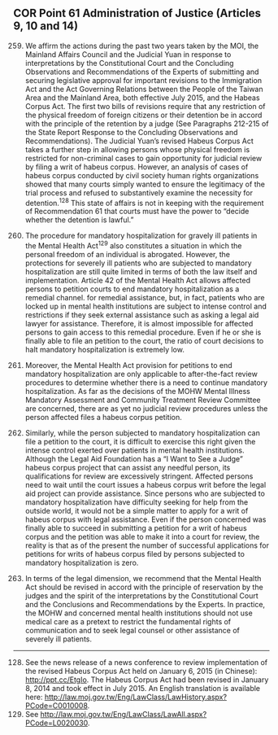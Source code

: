 ## COR Point 61 Administration of Justice (Articles 9, 10 and 14)

<ol start="259">
  <li><p>We affirm the actions during the past two years taken by the MOI, the Mainland Affairs Council and the Judicial Yuan in response to interpretations by the Constitutional Court and the Concluding Observations and Recommendations of the Experts of submitting and securing legislative approval for important revisions to the Immigration Act and the Act Governing Relations between the People of the Taiwan Area and the Mainland Area, both effective July 2015, and the Habeas Corpus Act. The first two bills of revisions require that any restriction of the physical freedom of foreign citizens or their detention be in accord with the principle of the retention by a judge (See Paragraphs 212-215 of the State Report Response to the Concluding Observations and Recommendations). The Judicial Yuan’s revised Habeus Corpus Act takes a further step in allowing persons whose physical freedom is restricted for non-criminal cases to gain opportunity for judicial review by filing a writ of habeus corpus. However, an analysis of cases of habeus corpus conducted by civil society human rights organizations showed that many courts simply wanted to ensure the legitimacy of the trial process and refused to substantively examine the necessity for detention.<sup>128</sup> This state of affairs is not in keeping with the requirement of Recommendation 61 that courts must have the power to “decide whether the detention is lawful.”</p></li>

  <li><p>The procedure for mandatory hospitalization for gravely ill patients in the Mental Health Act<sup>129</sup> also constitutes a situation in which the personal freedom of an individual is abrogated. However, the protections for severely ill patients who are subjected to mandatory hospitalization are still quite limited in terms of both the law itself and implementation. Article 42 of the Mental Health Act allows affected persons to petition courts to end mandatory hospitalization as a remedial channel. for remedial assistance, but, in fact, patients who are locked up in mental health institutions are subject to intense control and restrictions if they seek external assistance such as asking a legal aid lawyer for assistance. Therefore, it is almost impossible for affected persons to gain access to this remedial procedure. Even if he or she is finally able to file an petition to the court, the ratio of court decisions to halt mandatory hospitalization is extremely low.</p></li>

  <li><p>Moreover, the Mental Health Act provision for petitions to end mandatory hospitalization are only applicable to after-the-fact review procedures to determine whether there is a need to continue mandatory hospitalization. As far as the decisions of the MOHW Mental Illness Mandatory Assessment and Community Treatment Review Committee are concerned, there are as yet no judicial review procedures unless the person affected files a habeus corpus petition.</p></li>

  <li><p>Similarly, while the person subjected to mandatory hospitalization can file a petition to the court, it is difficult to exercise this right given the intense control exerted over patients in mental health institutions. Although the Legal Aid Foundation has a “I Want to See a Judge” habeus corpus project that can assist any needful person, its qualifications for review are excessively stringent. Affected persons need to wait until the court issues a habeus corpus writ before the legal aid project can provide assistance. Since persons who are subjected to mandatory hospitalization have difficulty seeking for help from the outside world, it would not be a simple matter to apply for a writ of habeus corpus with legal assistance. Even if the person concerned was finally able to succeed in submitting a petition for a writ of habeus corpus and the petition was able to make it into a court for review, the reality is that as of the present the number of successful applications for petitions for writs of habeus corpus filed by persons subjected to mandatory hospitalization is zero.</p></li>

  <li><p>In terms of the legal dimension, we recommend that the Mental Health Act should be revised in accord with the principle of reservation by the judges and the spirit of the interpretations by the Constitutional Court and the Conclusions and Recommendations by the Experts. In practice, the MOHW and concerned mental health institutions should not use medical care as a pretext to restrict the fundamental rights of communication and to seek legal counsel or other assistance of severely ill patients.</p></li>
</ol>

-----

<ol start="128">
  <li>See the news release of a news conference to review implementation of the revised Habeus Corpus Act held on January 6, 2015 (in Chinese): <a href="http://ppt.cc/EtgIo" target="_blank">http://ppt.cc/EtgIo</a>. The Habeus Corpus Act had been revised in January 8, 2014 and took effect in July 2015. An English translation is available here: <a href="http://law.moj.gov.tw/Eng/LawClass/LawHistory.aspx?PCode=C0010008" target="_blank">http://law.moj.gov.tw/Eng/LawClass/LawHistory.aspx?PCode=C0010008</a>.</li>
  <li>See <a href="http://law.moj.gov.tw/Eng/LawClass/LawAll.aspx?PCode=L0020030" target="_blank">http://law.moj.gov.tw/Eng/LawClass/LawAll.aspx?PCode=L0020030</a>.</li>
</ol>


